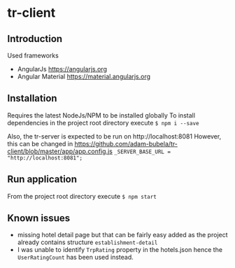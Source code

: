 # tr-client


## Introduction
Used frameworks
 - AngularJs https://angularjs.org
 - Angular Material https://material.angularjs.org

## Installation
Requires the latest NodeJs/NPM to be installed globally
To install dependencies in the project root directory execute
`$ npm i --save`

Also, the tr-server is expected to be run on http://localhost:8081
However, this can be changed in https://github.com/adam-bubela/tr-client/blob/master/app/app.config.js
`_SERVER_BASE_URL = "http://localhost:8081";`

## Run application
From the project root directory execute
`$ npm start`

## Known issues
- missing hotel detail page but that can be fairly easy added as the project already contains structure `establishment-detail`
- I was unable to identify `TrpRating` property in the hotels.json hence the `UserRatingCount` has been used instead.
